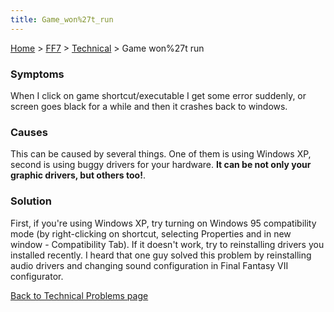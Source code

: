 ```yaml
---
title: Game_won%27t_run
---
```


[Home](../../Main_Page.md) > [FF7](../../FF7.md) > [Technical](../Technical.md) > Game won%27t run

### Symptoms

When I click on game shortcut/executable I get some error suddenly, or screen goes black for a while and then it crashes back to windows.

### Causes

This can be caused by several things. One of them is using Windows XP, second is using buggy drivers for your hardware. **It can be not only your graphic drivers, but others too!**.

### Solution

First, if you're using Windows XP, try turning on Windows 95 compatibility mode (by right-clicking on shortcut, selecting Properties and in new window - Compatibility Tab). If it doesn't work, try to reinstalling drivers you installed recently. I heard that one guy solved this problem by reinstalling audio drivers and changing sound configuration in Final Fantasy VII configurator.

[Back to Technical Problems page](../Technical.md)
